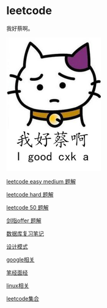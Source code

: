 # leetcode

我好蔡啊。

![](.asset/pics/tcl.jpg)

[leetcode easy medium 题解 ](leetcode_origin)

[leetcode hard 题解 ](leetcode_hard)

[leetcode 50 题解 ](leet50)

[剑指offer 题解 ](CodingInterviews)

[数据库复习笔记 ](Database)

[设计模式 ](design_pattern)

[google相关](google)

[笔经面经](interview)

[linux相关](linux)

[leetcode集合](revise)
